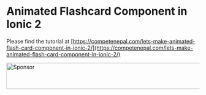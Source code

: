 # Animated Flashcard Component in Ionic 2
Please find the tutorial at [https://competenepal.com/lets-make-animated-flash-card-component-in-ionic-2/](https://competenepal.com/lets-make-animated-flash-card-component-in-ionic-2/)

<a target='_blank' rel='nofollow' href='https://app.codesponsor.io/link/bzkjcPHj39DQMQMWgqF5z6KA/lohanitech/IonFlashcard'>
  <img alt='Sponsor' width='888' height='68' src='https://app.codesponsor.io/embed/bzkjcPHj39DQMQMWgqF5z6KA/lohanitech/IonFlashcard.svg' />
</a>

